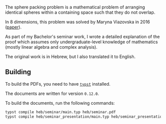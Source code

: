 
The sphere packing problem is a mathematical problem of arranging identical spheres within a containing space such that they do not overlap.

In 8 dimensions, this problem was solved by Maryna Viazovska in 2016 ([paper](https://arxiv.org/abs/1603.04246)).

As part of my Bachelor's seminar work, I wrote a detailed explanation of the proof which assumes only undergraduate-level knowledge of mathematics (mostly linear algebra and complex analysis).

The original work is in Hebrew, but I also translated it to English.


## Building

To build the PDFs, you need to have [`typst`](https://github.com/typst/typst) installed.

The documents are written for version `0.12.0`.

To build the documents, run the following commands:

```bash
typst compile heb/seminar/main.typ heb/seminar.pdf
typst compile heb/seminar_presentation/main.typ heb/seminar_presentation.pdf
```